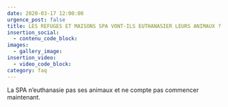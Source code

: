```yaml
---
date: 2020-03-17 12:00:00
urgence_post: false
title: LES REFUGES ET MAISONS SPA VONT-ILS EUTHANASIER LEURS ANIMAUX ?
insertion_social:
  - contenu_code_block:
images:
  - gallery_image:
insertion_video:
  - video_code_block:
category: faq
---
```


La SPA n’euthanasie pas ses animaux et ne compte pas commencer maintenant.